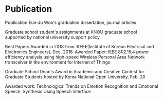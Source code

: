 # Publication
Publication Eun-Ju Woo's graduation dissertation, journal articles  

Graduate school student's assignments at KNOU graduate school supported by national university support policy 


Best Papers Awarded in 2018 from IKEEE(Institute of Korean Electrical and Electronics Engineers), Dec. 2018.
Awarded Paper: IEEE 802.15.4 power efficiency analysis using high-speed Wireless Personal Area Network transceiver in the environment for Internet of Things

Graduate School Dean's Award in Academic and Creative Contest for Graduate Students hosted by Korea National Open University, Feb. 20

Awarded work: Technological Trends on Emotion Recognition and Emotional Speech  Synthesis Using Speech Interface

